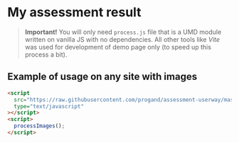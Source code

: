 # My assessment result

> **Important!** You will only need `process.js` file that is a UMD module written on vanilla JS with no dependencies.
> All other tools like _Vite_ was used for development of demo page only (to speed up this process a bit).

## Example of usage on any site with images

```html
<script
  src="https://raw.githubusercontent.com/progand/assessment-userway/master/process.js"
  type="text/javascript"
></script>
<script>
  processImages();
</script>
```

